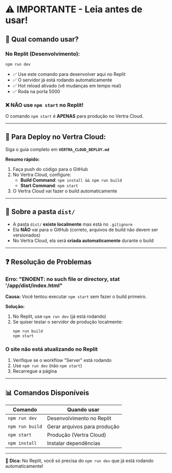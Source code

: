 # ⚠️ IMPORTANTE - Leia antes de usar!

## 🔴 Qual comando usar?

### No Replit (Desenvolvimento):
```bash
npm run dev
```
- ✅ Use este comando para desenvolver aqui no Replit
- ✅ O servidor já está rodando automaticamente
- ✅ Hot reload ativado (vê mudanças em tempo real)
- ✅ Roda na porta 5000

### ❌ NÃO use `npm start` no Replit!
O comando `npm start` é **APENAS** para produção no Vertra Cloud.

---

## 🚀 Para Deploy no Vertra Cloud:

Siga o guia completo em **`VERTRA_CLOUD_DEPLOY.md`**

**Resumo rápido:**
1. Faça push do código para o GitHub
2. No Vertra Cloud, configure:
   - **Build Command**: `npm install && npm run build`
   - **Start Command**: `npm start`
3. O Vertra Cloud vai fazer o build automaticamente

---

## 📁 Sobre a pasta `dist/`

- A pasta `dist/` **existe localmente** mas está no `.gitignore`
- Ela **NÃO** vai para o GitHub (correto, arquivos de build não devem ser versionados)
- No Vertra Cloud, ela será **criada automaticamente** durante o build

---

## ❓ Resolução de Problemas

### Erro: "ENOENT: no such file or directory, stat '/app/dist/index.html"

**Causa:** Você tentou executar `npm start` sem fazer o build primeiro.

**Solução:**
1. No Replit, use `npm run dev` (já está rodando)
2. Se quiser testar o servidor de produção localmente:
   ```bash
   npm run build
   npm start
   ```

### O site não está atualizando no Replit

1. Verifique se o workflow "Server" está rodando
2. Use `npm run dev` (não `npm start`)
3. Recarregue a página

---

## 📊 Comandos Disponíveis

| Comando | Quando usar |
|---------|-------------|
| `npm run dev` | Desenvolvimento no Replit |
| `npm run build` | Gerar arquivos para produção |
| `npm start` | Produção (Vertra Cloud) |
| `npm install` | Instalar dependências |

---

🎯 **Dica:** No Replit, você só precisa do `npm run dev` que já está rodando automaticamente!
